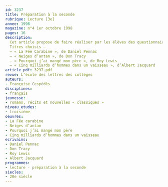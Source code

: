 ```yaml
---
id: 3237
title: Préparation à la seconde
rubrique: Lecture [3e]
annee: 1998
magazine: n°4 1er octobre 1998
pages: 16
description: 
  Cet article propose de faire réaliser par les élèves des questionnaires de lecture – ceux-ci, plus ludiques que la traditionnelle fiche de lecture, doivent s’attacher à la spécificité de chaque ouvrage. La liste proposée ainsi que les questionnaires accompagnés de leur corrigé sont destinés à impliquer davantage les élèves dans leurs lectures individuelles durant la dernière année de collège – c’est une sorte de prélude à la seconde, où les enseignants accordent une place plus importante à la lecture d’œuvres intégrales. Ce travail de lecture cursive doit permettre aux élèves de revoir les différentes formes littéraires (théâtre, roman, documentaire…), ainsi que les différents genres, du roman classique au roman policier. Cette lecture allégée – diversifiée et personnelle – a d’autres objectifs que la lecture détaillée d’œuvres intégrales – qui procède d’un choix unique et d’une démarche collective.
  Titres choisis – 
  – « La Fée Carabine », de Daniel Pennac
  – « Neiges d’antan », de Don Tracy
  – « Pourquoi j’ai mangé mon père », de Roy Lewis
  – « Cinq milliards d’hommes dans un vaisseau », d’Albert Jacquard
article_pdf: 3237.pdf
revue: L’école des lettres des collèges
auteurs:
- Françoise Cespédès
disciplines:
- français
jeunesse:
- romans, récits et nouvelles « classiques »
niveau_etudes:
- troisième
oeuvres:
- La Fée carabine
- Neiges d’antan
- Pourquoi j’ai mangé mon père
- Cinq milliards d’hommes dans un vaisseau
ecrivains:
- Daniel Pennac
- Don Tracy
- Roy Lewis
- Albert Jacquard
programmes:
- lecture - préparation à la seconde
siecles:
- 20e siècle
---
```

